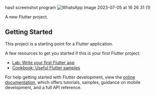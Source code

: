 hasil screenshot program
![WhatsApp Image 2023-07-05 at 16 26 31 (1)](https://github.com/ChaisarAbi/UAS_06TPLM002_201011400216/assets/129026445/3981e225-9c56-4de5-a38c-0aa0d16c4698)


A new Flutter project.

## Getting Started

This project is a starting point for a Flutter application.

A few resources to get you started if this is your first Flutter project:

- [Lab: Write your first Flutter app](https://docs.flutter.dev/get-started/codelab)
- [Cookbook: Useful Flutter samples](https://docs.flutter.dev/cookbook)

For help getting started with Flutter development, view the
[online documentation](https://docs.flutter.dev/), which offers tutorials,
samples, guidance on mobile development, and a full API reference.
